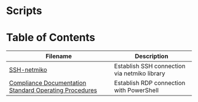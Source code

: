 # Scripts

# Table of Contents

| Filename | Description |
| --- | --- |
| [SSH-netmiko](https://github.com/Kaleidoscope-s/Scripting/blob/main/SSH-netmiko.py) | Establish SSH connection via netmiko library |
| [Compliance Documentation Standard Operating Procedures](https://github.com/Kaleidoscope-s/Scripting/blob/main/RDP.ps1) | Establish RDP connection with PowerShell |
